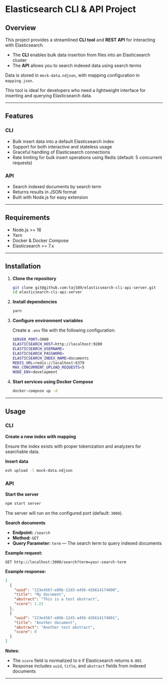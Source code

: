 # Elasticsearch CLI & API Project

## Overview

This project provides a streamlined **CLI tool** and **REST API** for interacting with Elasticsearch.

- The **CLI** enables bulk data insertion from files into an Elasticsearch cluster
- The **API** allows you to search indexed data using search terms

Data is stored in `mock-data.ndjson`, with mapping configuration in `mapping.json`.

This tool is ideal for developers who need a lightweight interface for inserting and querying Elasticsearch data.

---

## Features

### CLI
- Bulk insert data into a default Elasticsearch index
- Support for both interactive and stateless usage
- Graceful handling of Elasticsearch connections
- Rate limiting for bulk insert operations using Redis (default: 5 concurrent requests)

### API
- Search indexed documents by search term
- Returns results in JSON format
- Built with Node.js for easy extension

---

## Requirements

- Node.js >= 16
- Yarn
- Docker & Docker Compose
- Elasticsearch >= 7.x

---

## Installation

1. **Clone the repository**
   ```bash
   git clone git@github.com:tajS89/elasticsearch-cli-api-server.git
   cd elasticsearch-cli-api-server
   ```

2. **Install dependencies**
   ```bash
   yarn
   ```

3. **Configure environment variables**
   
   Create a `.env` file with the following configuration:
   ```bash
   SERVER_PORT=3000
   ELASTICSEARCH_HOST=http://localhost:9200
   ELASTICSEARCH_USERNAME=
   ELASTICSEARCH_PASSWORD=
   ELASTICSEARCH_INDEX_NAME=documents
   REDIS_URL=redis://localhost:6379
   MAX_CONCURRENT_UPLOAD_REQUESTS=5
   NODE_ENV=development
   ```

4. **Start services using Docker Compose**
   ```bash
   docker-compose up -d
   ```

---

## Usage

### CLI

**Create a new index with mapping**

Ensure the index exists with proper tokenization and analyzers for searchable data.

**Insert data**

```bash
esh upload -l mock-data.ndjson
```

### API

**Start the server**

```bash
npm start server
```

The server will run on the configured port (default: `3000`).

**Search documents**

- **Endpoint:** `/search`
- **Method:** `GET`
- **Query Parameter:** `term` — The search term to query indexed documents

**Example request:**

```http
GET http://localhost:3000/search?term=your-search-term
```

**Example response:**

```json
[
  {
    "uuid": "123e4567-e89b-12d3-a456-426614174000",
    "title": "My document",
    "abstract": "This is a test abstract",
    "score": 1.23
  },
  {
    "uuid": "223e4567-e89b-12d3-a456-426614174001",
    "title": "Another document",
    "abstract": "Another test abstract",
    "score": 0
  }
]
```

**Notes:**
- The `score` field is normalized to `0` if Elasticsearch returns `0.001`
- Response includes `uuid`, `title`, and `abstract` fields from indexed documents

---
